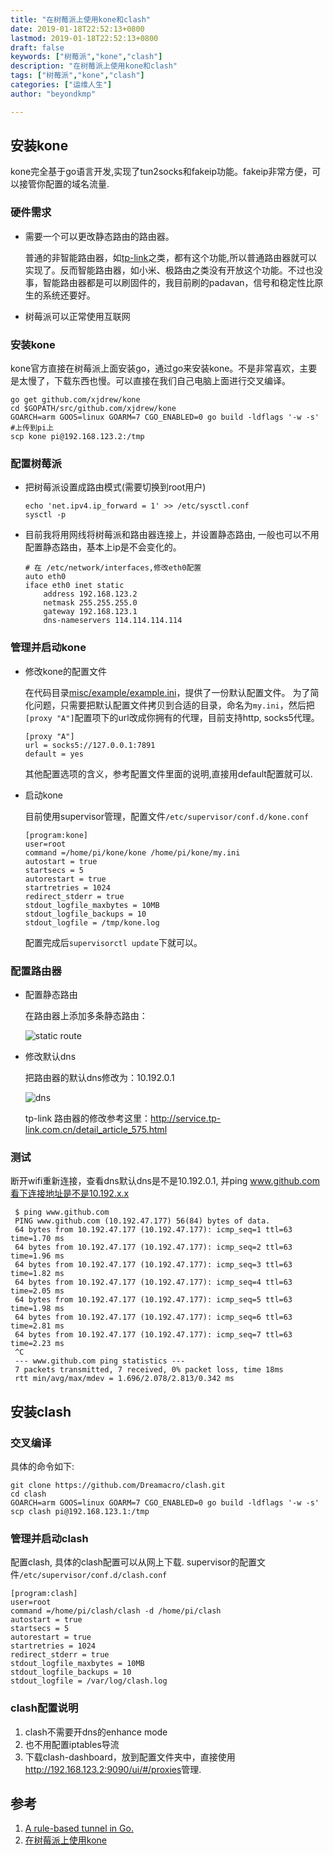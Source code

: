 ```yaml
---
title: "在树莓派上使用kone和clash"
date: 2019-01-18T22:52:13+0800
lastmod: 2019-01-18T22:52:13+0800
draft: false
keywords: ["树莓派","kone","clash"]
description: "在树莓派上使用kone和clash"
tags: ["树莓派","kone","clash"]
categories: ["运维人生"]
author: "beyondkmp"

---
```



## 安装kone

kone完全基于go语言开发,实现了tun2socks和fakeip功能。fakeip非常方便，可以接管你配置的域名流量.

### 硬件需求

* 需要一个可以更改静态路由的路由器。

    普通的非智能路由器，如[tp-link](http://service.tp-link.com.cn/detail_article_28.html)之类，都有这个功能,所以普通路由器就可以实现了。反而智能路由器，如小米、极路由之类没有开放这个功能。不过也没事，智能路由器都是可以刷固件的，我目前刷的padavan，信号和稳定性比原生的系统还要好。

<!--more-->

* 树莓派可以正常使用互联网


### 安装kone

kone官方直接在树莓派上面安装go，通过go来安装kone。不是非常喜欢，主要是太慢了，下载东西也慢。可以直接在我们自己电脑上面进行交叉编译。

```
go get github.com/xjdrew/kone
cd $GOPATH/src/github.com/xjdrew/kone
GOARCH=arm GOOS=linux GOARM=7 CGO_ENABLED=0 go build -ldflags '-w -s'
#上传到pi上
scp kone pi@192.168.123.2:/tmp
```

### 配置树莓派

* 把树莓派设置成路由模式(需要切换到root用户)

    ```
    echo 'net.ipv4.ip_forward = 1' >> /etc/sysctl.conf
    sysctl -p
    ```
* 目前我将用网线将树莓派和路由器连接上，并设置静态路由, 一般也可以不用配置静态路由，基本上ip是不会变化的。

	```
    # 在 /etc/network/interfaces,修改eth0配置
    auto eth0
    iface eth0 inet static
        address 192.168.123.2
        netmask 255.255.255.0
        gateway 192.168.123.1
        dns-nameservers 114.114.114.114
	```

### 管理并启动kone

* 修改kone的配置文件

    在代码目录[misc/example/example.ini](https://github.com/xjdrew/kone/blob/master/misc/example/example.ini)，提供了一份默认配置文件。
    为了简化问题，只需要把默认配置文件拷贝到合适的目录，命名为`my.ini`，然后把`[proxy "A"]`配置项下的url改成你拥有的代理，目前支持http, socks5代理。

    ```
    [proxy "A"]
    url = socks5://127.0.0.1:7891
    default = yes
    ```

    其他配置选项的含义，参考配置文件里面的说明,直接用default配置就可以.

* 启动kone

    目前使用supervisor管理，配置文件`/etc/supervisor/conf.d/kone.conf `

    ```
    [program:kone]
	user=root
	command =/home/pi/kone/kone /home/pi/kone/my.ini
	autostart = true
	startsecs = 5
	autorestart = true
	startretries = 1024
	redirect_stderr = true
	stdout_logfile_maxbytes = 10MB
	stdout_logfile_backups = 10
	stdout_logfile = /tmp/kone.log
    ```

    配置完成后`supervisorctl update`下就可以。

### 配置路由器

* 配置静态路由

    在路由器上添加多条静态路由：

    ![static route](/imgs/static_route.png)

* 修改默认dns

    把路由器的默认dns修改为：10.192.0.1

    ![dns](/imgs/dns.png)

    tp-link 路由器的修改参考这里：<http://service.tp-link.com.cn/detail_article_575.html>

### 测试

断开wifi重新连接，查看dns默认dns是不是10.192.0.1, 并ping www.github.com看下连接地址是不是10.192.x.x

```
 $ ping www.github.com
 PING www.github.com (10.192.47.177) 56(84) bytes of data.
 64 bytes from 10.192.47.177 (10.192.47.177): icmp_seq=1 ttl=63 time=1.70 ms
 64 bytes from 10.192.47.177 (10.192.47.177): icmp_seq=2 ttl=63 time=1.96 ms
 64 bytes from 10.192.47.177 (10.192.47.177): icmp_seq=3 ttl=63 time=1.82 ms
 64 bytes from 10.192.47.177 (10.192.47.177): icmp_seq=4 ttl=63 time=2.05 ms
 64 bytes from 10.192.47.177 (10.192.47.177): icmp_seq=5 ttl=63 time=1.98 ms
 64 bytes from 10.192.47.177 (10.192.47.177): icmp_seq=6 ttl=63 time=2.81 ms
 64 bytes from 10.192.47.177 (10.192.47.177): icmp_seq=7 ttl=63 time=2.23 ms
 ^C
 --- www.github.com ping statistics ---
 7 packets transmitted, 7 received, 0% packet loss, time 18ms
 rtt min/avg/max/mdev = 1.696/2.078/2.813/0.342 ms

```

## 安装clash

###  交叉编译

具体的命令如下:

```
git clone https://github.com/Dreamacro/clash.git
cd clash
GOARCH=arm GOOS=linux GOARM=7 CGO_ENABLED=0 go build -ldflags '-w -s'
scp clash pi@192.168.123.1:/tmp
```

### 管理并启动clash

配置clash, 具体的clash配置可以从网上下载. supervisor的配置文件`/etc/supervisor/conf.d/clash.conf`

```
[program:clash]
user=root
command =/home/pi/clash/clash -d /home/pi/clash
autostart = true
startsecs = 5
autorestart = true
startretries = 1024
redirect_stderr = true
stdout_logfile_maxbytes = 10MB
stdout_logfile_backups = 10
stdout_logfile = /var/log/clash.log
```

### clash配置说明

1. clash不需要开dns的enhance mode
2. 也不用配置iptables导流
3. 下载clash-dashboard，放到配置文件夹中，直接使用<http://192.168.123.2:9090/ui/#/proxies>管理.


## 参考

1. [A rule-based tunnel in Go.](https://github.com/Dreamacro/clash)
2. [在树莓派上使用kone](https://github.com/xjdrew/kone/blob/master/misc/docs/how-to-use-with-raspberry-pi.md)
